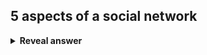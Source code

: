 ## 5 aspects of a social network
<details>
<summary><b>Reveal answer</b></summary>
NETCC<br><br>Nodes<br>Edges<br>Topology<br>Communities<br>Centrality
</details>
